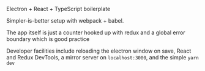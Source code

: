 Electron + React + TypeScript boilerplate

Simpler-is-better setup with webpack + babel.

The app itself is just a counter hooked up with redux and a global error boundary which is good practice

Developer facilities include reloading the electron window on save, React and Redux DevTools, a mirror server on `localhost:3000`, and the simple `yarn dev`
